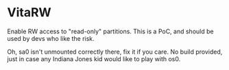 # VitaRW
Enable RW access to "read-only" partitions.
This is a PoC, and should be used by devs who like the risk.

Oh, sa0 isn't unmounted correctly there, fix it if you care.
No build provided, just in case any Indiana Jones kid would like to play with os0.
